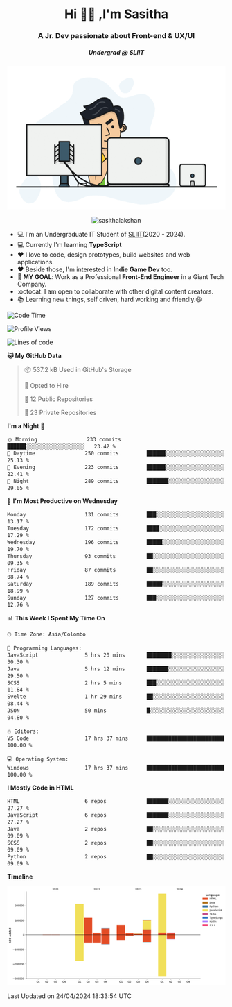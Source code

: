 
<h1 align="center">Hi 🙋‍♂️ ,I'm Sasitha</h1>
<h3 align="center">A Jr. Dev passionate about Front-end & UX/UI</h3>

<i><h5 align="center">Undergrad @ SLIIT</h5></i>

<p align="center">
  <img width="540" height="330" src="https://github.com/SasithaLakshan/SasithaLakshan/blob/main/dev.gif">
</p>
<p align="center"> <img src="https://komarev.com/ghpvc/?username=sasithalakshan&label=Profile%20views&color=0e75b6&style=flat" alt="sasithalakshan" /> </p>

- :computer: I'm an Undergraduate IT Student of [SLIIT](https://www.sliit.lk)(2020 - 2024).
- :computer: Currently I'm learning <b>TypeScript</b>
- :heart: I love to code, design prototypes, build websites and web applications.
- :heart: Beside those, I'm interested in **Indie Game Dev** too.
- :electric_plug: **MY GOAL**: Work as a Professional **Front-End Engineer** in a Giant Tech Company.
- :octocat: I am open to collaborate with other digital content creators.
- :books: Learning new things, self driven, hard working and friendly.:smiley:
  
<!-- <h3 align="left">Tech Stack I'm Using</h3> -->

<!--START_SECTION:waka-->
![Code Time](http://img.shields.io/badge/Code%20Time-610%20hrs%2052%20mins-blue)

![Profile Views](http://img.shields.io/badge/Profile%20Views-0-blue)

![Lines of code](https://img.shields.io/badge/From%20Hello%20World%20I%27ve%20Written-862.5%20thousand%20lines%20of%20code-blue)

**🐱 My GitHub Data** 

> 📦 537.2 kB Used in GitHub's Storage 
 > 
> 💼 Opted to Hire
 > 
> 📜 12 Public Repositories 
 > 
> 🔑 23 Private Repositories 
 > 
**I'm a Night 🦉** 

```text
🌞 Morning                233 commits         ██████░░░░░░░░░░░░░░░░░░░   23.42 % 
🌆 Daytime                250 commits         ██████░░░░░░░░░░░░░░░░░░░   25.13 % 
🌃 Evening                223 commits         ██████░░░░░░░░░░░░░░░░░░░   22.41 % 
🌙 Night                  289 commits         ███████░░░░░░░░░░░░░░░░░░   29.05 % 
```
📅 **I'm Most Productive on Wednesday** 

```text
Monday                   131 commits         ███░░░░░░░░░░░░░░░░░░░░░░   13.17 % 
Tuesday                  172 commits         ████░░░░░░░░░░░░░░░░░░░░░   17.29 % 
Wednesday                196 commits         █████░░░░░░░░░░░░░░░░░░░░   19.70 % 
Thursday                 93 commits          ██░░░░░░░░░░░░░░░░░░░░░░░   09.35 % 
Friday                   87 commits          ██░░░░░░░░░░░░░░░░░░░░░░░   08.74 % 
Saturday                 189 commits         █████░░░░░░░░░░░░░░░░░░░░   18.99 % 
Sunday                   127 commits         ███░░░░░░░░░░░░░░░░░░░░░░   12.76 % 
```


📊 **This Week I Spent My Time On** 

```text
🕑︎ Time Zone: Asia/Colombo

💬 Programming Languages: 
JavaScript               5 hrs 20 mins       ████████░░░░░░░░░░░░░░░░░   30.30 % 
Java                     5 hrs 12 mins       ███████░░░░░░░░░░░░░░░░░░   29.50 % 
SCSS                     2 hrs 5 mins        ███░░░░░░░░░░░░░░░░░░░░░░   11.84 % 
Svelte                   1 hr 29 mins        ██░░░░░░░░░░░░░░░░░░░░░░░   08.44 % 
JSON                     50 mins             █░░░░░░░░░░░░░░░░░░░░░░░░   04.80 % 

🔥 Editors: 
VS Code                  17 hrs 37 mins      █████████████████████████   100.00 % 

💻 Operating System: 
Windows                  17 hrs 37 mins      █████████████████████████   100.00 % 
```

**I Mostly Code in HTML** 

```text
HTML                     6 repos             ███████░░░░░░░░░░░░░░░░░░   27.27 % 
JavaScript               6 repos             ███████░░░░░░░░░░░░░░░░░░   27.27 % 
Java                     2 repos             ██░░░░░░░░░░░░░░░░░░░░░░░   09.09 % 
SCSS                     2 repos             ██░░░░░░░░░░░░░░░░░░░░░░░   09.09 % 
Python                   2 repos             ██░░░░░░░░░░░░░░░░░░░░░░░   09.09 % 
```



**Timeline**

![Lines of Code chart](https://raw.githubusercontent.com/SasithaLakshan/SasithaLakshan/main/assets/bar_graph.png)


 Last Updated on 24/04/2024 18:33:54 UTC
<!--END_SECTION:waka-->

